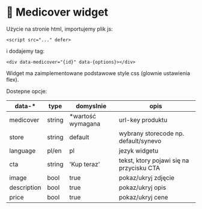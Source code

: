 # 🚀 Medicover widget

Użycie na stronie html, importujemy plik js:

```
<script src="..." defer>
```

i dodajemy tag:

```
<div data-medicover="{id}" data-{options}></div>
```

Widget ma zaimplementowane podstawowe style css (glownie ustawienia flex).

Dostepne opcje:

|data-*|type|domyslnie|opis|
|---|---|---|---|
|medicover|string|*wartość wymagana|url-key produktu|
|store|string|default|wybrany storecode np. default/synevo|
|language|pl/en|pl|jezyk widgetu|
|cta|string|'Kup teraz'|tekst, ktory pojawi się na przycisku CTA|
|image|bool|true|pokaz/ukryj zdjęcie|
|description|bool|true|pokaz/ukryj opis|
|price|bool|true|pokaz/ukryj cene|
